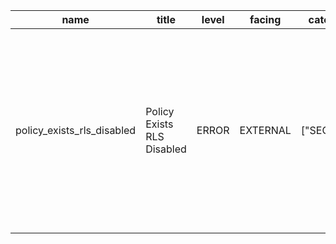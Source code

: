 | name                       | title                      | level | facing   | categories   | description                                                                                                                     | detail                                                                                                                                           | remediation                                                                                    | metadata                                                     | cache_key                                          |
| -------------------------- | -------------------------- | ----- | -------- | ------------ | ------------------------------------------------------------------------------------------------------------------------------- | ------------------------------------------------------------------------------------------------------------------------------------------------ | ---------------------------------------------------------------------------------------------- | ------------------------------------------------------------ | -------------------------------------------------- |
| policy_exists_rls_disabled | Policy Exists RLS Disabled | ERROR | EXTERNAL | ["SECURITY"] | Detects cases where row level security (RLS) policies have been created, but RLS has not been enabled for the underlying table. | Table `api.measurement_presets` has RLS policies but RLS is not enabled on the table. Policies include {"Authenticated users can read presets"}. | https://supabase.com/docs/guides/database/database-linter?lint=0007_policy_exists_rls_disabled | {"name":"measurement_presets","type":"table","schema":"api"} | policy_exists_rls_disabled_api_measurement_presets |